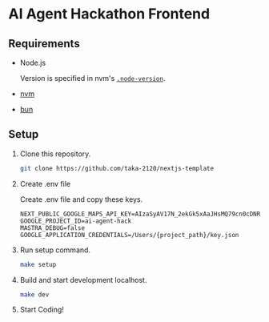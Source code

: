 # AI Agent Hackathon Frontend

## Requirements

- Node.js

  Version is specified in nvm's [`.node-version`](./.node-version).
- [nvm](https://github.com/nvm-sh/nvm)
- [bun](https://github.com/oven-sh/bun)

## Setup

1. Clone this repository.

    ```bash
    git clone https://github.com/taka-2120/nextjs-template
    ```

2. Create .env file

    Create .env file and copy these keys.

    ```
    NEXT_PUBLIC_GOOGLE_MAPS_API_KEY=AIzaSyAV17N_2ekGk5xAaJHsMQ79cn0cDNRHTrE
    GOOGLE_PROJECT_ID=ai-agent-hack
    MASTRA_DEBUG=false
    GOOGLE_APPLICATION_CREDENTIALS=/Users/{project_path}/key.json
    ```

3. Run setup command.

    ```bash
    make setup
    ```

4. Build and start development localhost.

    ```bash
    make dev
    ```

5. Start Coding!
